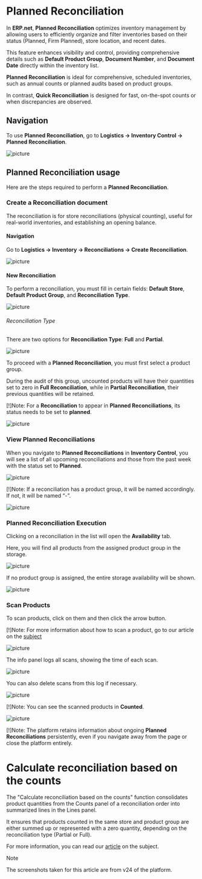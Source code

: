 # Planned Reconciliation 

In **ERP.net**, **Planned Reconciliation** optimizes inventory management by allowing users to efficiently organize and filter inventories based on their status (Planned, Firm Planned), store location, and recent dates. 

This feature enhances visibility and control, providing comprehensive details such as **Default Product Group**, **Document Number**, and **Document Date** directly within the inventory list.

**Planned Reconciliation** is ideal for comprehensive, scheduled inventories, such as annual counts or planned audits based on product groups. 

In contrast, **Quick Reconciliation** is designed for fast, on-the-spot counts or when discrepancies are observed. 

## Navigation 

To use **Planned Reconciliation**, go to **Logistics -> Inventory Control -> Planned Reconciliation**. 

![picture](pictures/Planned_Reconciliation_Navigation_09_07.png)

## Planned Reconciliation usage

Here are the steps required to perform a **Planned Reconciliation**.

### Create a Reconciliation document 

The reconciliation is for store reconciliations (physical counting), useful for real-world inventories, and establishing an opening balance.

#### Navigation 

Go to **Logistics -> Inventory -> Reconciliations -> Create Reconciliation**.

![picture](pictures/Planned_Reconciliation_Navigation_Reconciliations_09_07.png)

#### New Reconciliation 

To perform a reconciliation, you must fill in certain fields: **Default Store**, **Default Product Group**, and **Reconciliation Type**.

![picture](pictures/Planned_Reconciliation_Reconciliation_09_07.png) 

###### Reconciliation Type

There are two options for **Reconciliation Type**: **Full** and **Partial**. 

![picture](pictures/Planned_Reconciliation_Type_09_07.png) 

To proceed with a **Planned Reconciliation**, you must first select a product group. 

During the audit of this group, uncounted products will have their quantities set to zero in **Full Reconciliation**, while in **Partial Reconciliation**, their previous quantities will be retained.

[!]Note:
For a **Reconciliation** to appear in **Planned Reconciliations**, its status needs to be set to **planned**.
 
![picture](pictures/Planned_Reconciliation_Planned_08_07.png) 

### View Planned Reconciliations

When you navigate to **Planned Reconciliations** in **Inventory Control**, you will see a list of all upcoming reconciliations and those from the past week with the status set to **Planned**.

![picture](pictures/Planned_Reconciliation_Inventory_control_view_08_07.png) 

[!]Note: 
If a reconciliation has a product group, it will be named accordingly. If not, it will be named “-”.

![picture](pictures/Planned_Reconciliation_Name_08_07.png) 

### Planned Reconciliation Execution

Clicking on a reconciliation in the list will open the **Availability** tab. 

Here, you will find all products from the assigned product group in the storage. 

![picture](pictures/Planned_Reconciliation_Availability_08_07.png) 

If no product group is assigned, the entire storage availability will be shown.

![picture](pictures/Planned_Reconciliation_Availability_no_group_08_07.png) 

### Scan Products

To scan products, click on them and then click the arrow button.

[!]Note:
For more information about how to scan a product, go to our article on the [subject]( https://docs.erp.net/tech/modules/logistics/wms/wms-worker/orders/scanning.html?q=scan)

![picture](pictures/Planned_Reconciliation_Scan_08_07.png) 

The info panel logs all scans, showing the time of each scan. 

![picture](pictures/Planned_Reconciliation_Time_08_07.png) 

You can also delete scans from this log if necessary.

![picture](pictures/Planned_Reconciliation_Delete_logs_08_07.png) 

[!]Note:
You can see the scanned products in **Counted**.

![picture](pictures/Planned_Reconciliation_Counted_08_07.png) 

[!]Note:
The platform retains information about ongoing **Planned Reconciliations** persistently, even if you navigate away from the page or close the platform entirely.

# Calculate reconciliation based on the counts

The "Calculate reconciliation based on the counts" function consolidates product quantities from the Counts panel of a reconciliation order into summarized lines in the Lines panel.

It ensures that products counted in the same store and product group are either summed up or represented with a zero quantity, depending on the reconciliation type (Partial or Full).

For more information, you can read our [article](https://docs.erp.net/tech/modules/logistics/inventory/how-to/reconciliation-based-counts.html) on the subject.

> [!NOTE]
> 
> The screenshots taken for this article are from v24 of the platform.
